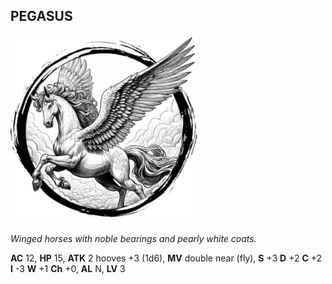 ## PEGASUS

![](images/pegasus.webp)

_Winged horses with noble bearings and pearly white coats._

**AC** 12, **HP** 15, **ATK** 2 hooves +3 (1d6), **MV** double near (fly), **S** +3 **D** +2 **C** +2 **I** -3 **W** +1 **Ch** +0, **AL** N, **LV** 3

